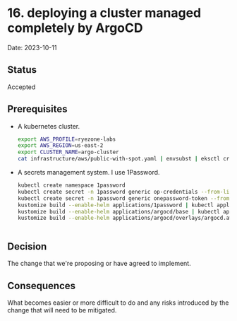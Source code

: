 # 16. deploying a cluster managed completely by ArgoCD

Date: 2023-10-11

## Status

Accepted

## Prerequisites

- A kubernetes cluster.

    ```bash
    export AWS_PROFILE=ryezone-labs
    export AWS_REGION=us-east-2
    export CLUSTER_NAME=argo-cluster
    cat infrastructure/aws/public-with-spot.yaml | envsubst | eksctl create cluster -f -
    ```

- A secrets management system.
  I use 1Password.

    ```bash
    kubectl create namespace 1password
    kubectl create secret -n 1password generic op-credentials --from-literal=1password-credentials.json=`op read op://Home_lab/1Password-Connect-Credentials-File-usmnblm01.rye.ninja/1password-credentials.json | base64`
    kubectl create secret -n 1password generic onepassword-token --from-literal=token=`op read op://Home_Lab/1Password-Connect-Token-usmnblm01.rye.ninja/credential`
    kustomize build --enable-helm applications/1password | kubectl apply -f -
    kustomize build --enable-helm applications/argocd/base | kubectl apply -f -
    kustomize build --enable-helm applications/argocd/overlays/argocd.aws.rye.ninja | kubectl apply -f -
    ```
    ```
## Decision

The change that we're proposing or have agreed to implement.

## Consequences

What becomes easier or more difficult to do and any risks introduced by the change that will need to be mitigated.
